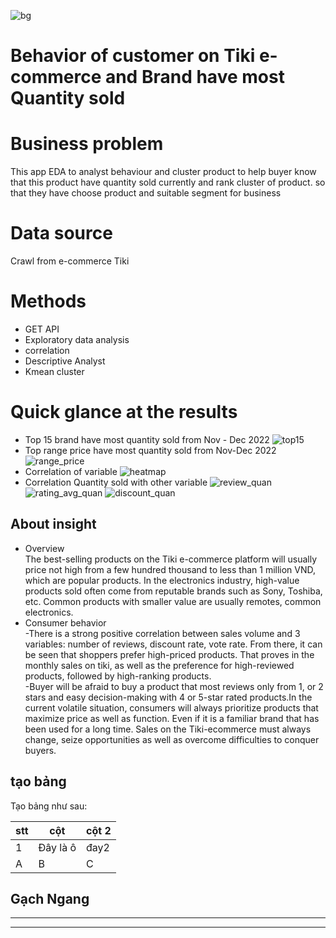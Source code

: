 ![bg](https://user-images.githubusercontent.com/96000156/211188207-1fa4b9c9-d656-4957-a55f-ded2dcfaa277.png)
# Behavior of customer on Tiki e-commerce and Brand have most Quantity sold
# Business problem 
This app EDA to analyst behaviour and cluster product to help buyer know that this product have quantity sold currently and rank cluster of product. so that they have choose product and suitable segment for business
# Data source
Crawl from e-commerce Tiki

# Methods
- GET API
- Exploratory data analysis 
- correlation
- Descriptive Analyst
- Kmean cluster 
# Quick glance at the results
- Top 15 brand have most quantity sold from Nov - Dec 2022
![top15](https://user-images.githubusercontent.com/96000156/211179751-d4c6b9d5-8fb2-4fe2-baef-f4cf9d9fb3cc.png)
- Top range price have most quantity sold from Nov-Dec 2022
![range_price](https://user-images.githubusercontent.com/96000156/211179598-6c9bbfc7-81bb-4b8e-8bcd-3b7e0ec7485c.png)
- Correlation of variable
![heatmap](https://user-images.githubusercontent.com/96000156/211179713-06850a49-e5b0-467f-be50-350d7f928891.png)
- Correlation Quantity sold with other variable 
![review_quan](https://user-images.githubusercontent.com/96000156/211186335-1c8b2e25-5bcd-46f5-9b6f-87ca283fa02a.png)
![rating_avg_quan](https://user-images.githubusercontent.com/96000156/211186355-20eb6940-b8db-4f6b-9ac2-4be9509ef011.png)
![discount_quan](https://user-images.githubusercontent.com/96000156/211186390-78f462b1-e4ab-48d0-9e7a-1314c674df5a.png)
## About insight
- Overview <br>
The best-selling products on the Tiki e-commerce platform will usually price not high from a few hundred thousand to less than 1 million VND, which are popular products. In the electronics industry, high-value products sold often come from reputable brands such as Sony, Toshiba, etc.
Common products with smaller value are usually remotes, common electronics.
- Consumer behavior <br>
-There is a strong positive correlation between sales volume and 3 variables: number of reviews, discount rate, vote rate. From there, it can be seen that shoppers prefer high-priced products. That proves in the monthly sales on tiki, as well as the preference for high-reviewed products, followed by high-ranking products.<br>
-Buyer will be afraid to buy a product that most reviews only from 1, or 2 stars and easy decision-making with 4 or 5-star rated products.In the current volatile situation, consumers will always prioritize products that maximize price as well as function. Even if it is a familiar brand that has been used for a long time. Sales on the Tiki-ecommerce must always change, seize opportunities as well as overcome difficulties to conquer buyers.

## tạo bảng
Tạo bảng như sau:

|stt| cột|cột 2|
|--|-----|-----|
|1| Đây là ô| đay2|
|A|B|C|
## Gạch Ngang
---
***
